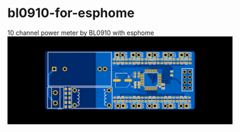 # bl0910-for-esphome
10 channel power meter by BL0910 with esphome
![image](https://github.com/MiaoJiawei/bl0910-for-esphome/blob/main/circuit%20board/2D_%E5%8F%8D%E9%9D%A2%E8%B4%9F%E8%BD%BD_2024-11-02.png)
